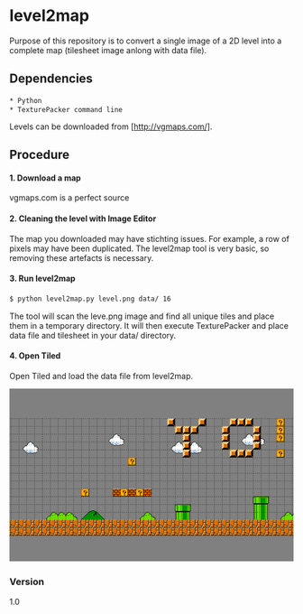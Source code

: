 # level2map
Purpose of this repository is to convert a single image of a 2D level into a complete map (tilesheet image anlong with data file).

## Dependencies
	* Python
	* TexturePacker command line

Levels can be downloaded from [http://vgmaps.com/].

## Procedure
#### 1. Download a map
  vgmaps.com is a perfect source
  
#### 2. Cleaning the level with Image Editor
The map you downloaded may have stichting issues. For example, a row of pixels may have been duplicated. The level2map tool is very basic, so removing these artefacts is necessary.
 
#### 3. Run level2map
```sh
$ python level2map.py level.png data/ 16
```
The tool will scan the leve.png image and find all unique tiles and place them in a temporary directory. It will then execute TexturePacker and place data file and tilesheet in your data/ directory.

#### 4. Open Tiled
Open Tiled and load the data file from level2map.

![Image of Tiled](readme/example.png)

### Version
1.0
